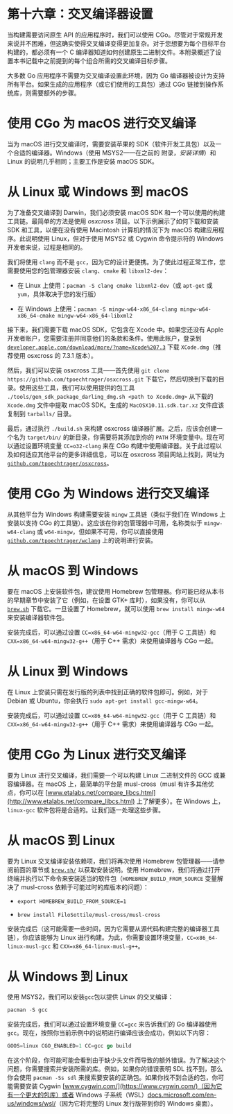 # 第十六章：交叉编译器设置

当构建需要访问原生 API 的应用程序时，我们可以使用 CGo。尽管对于常规开发来说并不困难，但这确实使得交叉编译变得更加复杂。对于您想要为每个目标平台构建的，都必须有一个 C 编译器知道如何创建原生二进制文件。本附录概述了设置本书记载中之前提到的每个组合所需的交叉编译目标步骤。

大多数 Go 应用程序不需要为交叉编译设置此环境，因为 Go 编译器被设计为支持所有平台。如果生成的应用程序（或它们使用的工具包）通过 CGo 链接到操作系统库，则需要额外的步骤。

# 使用 CGo 为 macOS 进行交叉编译

当为 macOS 进行交叉编译时，需要安装苹果的 SDK（软件开发工具包）以及一个合适的编译器。Windows（使用 MSYS2——在之前的 附录，*安装详情*）和 Linux 的说明几乎相同；主要工作是安装 macOS SDK。

# 从 Linux 或 Windows 到 macOS

为了准备交叉编译到 Darwin，我们必须安装 macOS SDK 和一个可以使用的构建工具链。最简单的方法是使用 *osxcross* 项目。以下示例展示了如何下载和安装 SDK 和工具，以便在没有使用 Macintosh 计算机的情况下为 macOS 构建应用程序。此说明使用 Linux，但对于使用 MSYS2 或 Cygwin 命令提示符的 Windows 开发者来说，过程是相同的。

我们将使用 `clang` 而不是 `gcc`，因为它的设计更便携。为了使此过程正常工作，您需要使用您的包管理器安装 `clang`、`cmake` 和 `libxml2-dev`：

+   在 Linux 上使用：`pacman -S clang cmake libxml2-dev`（或 `apt-get` 或 `yum`，具体取决于您的发行版）

+   在 Windows 上使用：`pacman -S mingw-w64-x86_64-clang mingw-w64-x86_64-cmake mingw-w64-x86_64-libxml2`

接下来，我们需要下载 macOS SDK，它包含在 Xcode 中。如果您还没有 Apple 开发者账户，您需要注册并同意他们的条款和条件。使用此账户，登录到 [`developer.apple.com/download/more/?name=Xcode%207.3`](https://developer.apple.com/download/more/?name=Xcode%207.3) 下载 `XCode.dmg`（推荐使用 osxcross 的 7.3.1 版本）。

然后，我们可以安装 osxcross 工具——首先使用 `git clone https://github.com/tpoechtrager/osxcross.git` 下载它，然后切换到下载的目录。使用这些工具，我们可以使用提供的包工具 `./tools/gen_sdk_package_darling_dmg.sh <path to Xcode.dmg>` 从下载的 `Xcode.dmg` 文件中提取 macOS SDK。生成的 `MacOSX10.11.sdk.tar.xz` 文件应该复制到 `tarballs/` 目录。

最后，通过执行 `./build.sh` 来构建 osxcross 编译器扩展。之后，应该会创建一个名为 `target/bin/` 的新目录，你需要将其添加到你的 `PATH` 环境变量中。现在可以通过设置环境变量 `CC=o32-clang` 来在 CGo 构建中使用编译器。关于此过程以及如何适应其他平台的更多详细信息，可以在 osxcross 项目网站上找到，网址为 [`github.com/tpoechtrager/osxcross`](https://github.com/tpoechtrager/osxcross)。

# 使用 CGo 为 Windows 进行交叉编译

从其他平台为 Windows 构建需要安装 `mingw` 工具链（类似于我们在 Windows 上安装以支持 CGo 的工具链）。这应该在你的包管理器中可用，名称类似于 `mingw-w64-clang` 或 `w64-mingw`，但如果不可用，你可以直接使用 [`github.com/tpoechtrager/wclang`](https://github.com/tpoechtrager/wclang) 上的说明进行安装。

# 从 macOS 到 Windows

要在 macOS 上安装软件包，建议使用 Homebrew 包管理器。你可能已经从本书的早期章节中安装了它（例如，在设置 GTK+ 库时），如果没有，你可以从 [`brew.sh`](https://brew.sh) 下载它。一旦设置了 Homebrew，就可以使用 `brew install mingw-w64` 来安装编译器软件包。

安装完成后，可以通过设置 `CC=x86_64-w64-mingw32-gcc`（用于 C 工具链）和 `CXX=x86_64-w64-mingw32-g++`（用于 C++ 需求）来使用编译器与 CGo 一起。

# 从 Linux 到 Windows

在 Linux 上安装只需在发行版的列表中找到正确的软件包即可。例如，对于 Debian 或 Ubuntu，你会执行 `sudo apt-get install gcc-mingw-w64`。

安装完成后，可以通过设置 `CC=x86_64-w64-mingw32-gcc`（用于 C 工具链）和 `CXX=x86_64-w64-mingw32-g++`（用于 C++ 需求）来使用编译器与 CGo 一起。

# 使用 CGo 为 Linux 进行交叉编译

要为 Linux 进行交叉编译，我们需要一个可以构建 Linux 二进制文件的 GCC 或兼容编译器。在 macOS 上，最简单的平台是 musl-cross（musl 有许多其他优点，你可以在 [www.etalabs.net/compare_libcs.html](http://www.etalabs.net/compare_libcs.html) 上了解更多）。在 Windows 上，`linux-gcc` 软件包将是合适的。让我们逐一处理这些步骤。

# 从 macOS 到 Linux

要为 Linux 交叉编译安装依赖项，我们将再次使用 Homebrew 包管理器——请参阅前面的章节或 [`brew.sh/`](https://brew.sh/) 以获取安装说明。使用 Homebrew，我们将通过打开终端并执行以下命令来安装适当的软件包（`HOMEBREW_BUILD_FROM_SOURCE` 变量解决了 musl-cross 依赖于可能过时的库版本的问题）：

+   `export HOMEBREW_BUILD_FROM_SOURCE=1`

+   `brew install FiloSottile/musl-cross/musl-cross`

安装完成后（这可能需要一些时间，因为它需要从源代码构建完整的编译器工具链），你应该能够为 Linux 进行构建。为此，你需要设置环境变量，`CC=x86_64-linux-musl-gcc` 和 `CXX=x86_64-linux-musl-g++`。

# 从 Windows 到 Linux

使用 MSYS2，我们可以安装`gcc`包以提供 Linux 的交叉编译：

```go
pacman -S gcc
```

安装完成后，我们可以通过设置环境变量 `CC=gcc` 来告诉我们的 Go 编译器使用 `gcc`。现在，按照你当前示例中的说明进行编译应该会成功，例如以下内容：

```go
GOOS=linux CGO_ENABLED=1 CC=gcc go build
```

在这个阶段，你可能可能会看到由于缺少头文件而导致的额外错误。为了解决这个问题，你需要搜索并安装所需的库。例如，如果你的错误表明 SDL 找不到，那么你会使用 `pacman -Ss sdl` 来搜索要安装的正确包。如果你找不到合适的包，你可能需要安装 Cygwin [www.cygwin.com/](https://www.cygwin.com/)（因为它有一个更大的包库）或者 Windows 子系统（WSL）[docs.microsoft.com/en-us/windows/wsl/](https://docs.microsoft.com/en-us/windows/wsl/)（因为它将完整的 Linux 发行版带到你的 Windows 桌面）。
